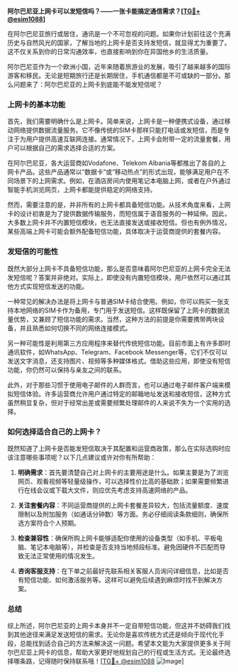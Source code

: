 **阿尔巴尼亚上网卡可以发短信吗？——一张卡能搞定通信需求？[[TG💪+ @esim1088](https://t.me/s/esim1088)]**

在阿尔巴尼亚旅行或居住，通讯是一个不可忽视的问题。如果你计划前往这个充满历史与自然风光的国家，了解当地的上网卡是否支持发短信，就显得尤为重要了。这不仅关系到你的日常沟通效率，也直接影响到你在异国他乡的生活质量。

阿尔巴尼亚作为一个欧洲小国，近年来随着旅游业的发展，吸引了越来越多的国际游客和移民。无论是短期旅行还是长期居住，手机通信都是不可或缺的一部分。那么问题来了：阿尔巴尼亚的上网卡到底能不能发短信呢？

### 上网卡的基本功能

首先，我们需要明确什么是上网卡。简单来说，上网卡是一种便携式设备，通过移动网络提供数据流量服务。它不像传统的SIM卡那样只能打电话或发短信，而是专注于为用户提供高速互联网连接。通常情况下，上网卡会附带一定的流量套餐，用户可以根据自己的需求选择合适的方案。

在阿尔巴尼亚，各大运营商如Vodafone、Telekom Albania等都推出了各自的上网卡产品。这些产品通常以“数据卡”或“移动热点”的形式出现，能够满足用户在不同场景下的上网需求。例如，在酒店房间内使用笔记本电脑上网，或者在户外通过智能手机浏览网页，上网卡都能提供稳定的网络支持。

然而，需要注意的是，并非所有的上网卡都具备短信功能。从技术角度来看，上网卡的设计初衷是为了提供数据传输服务，而短信属于语音服务的一种延伸。因此，大多数上网卡并不内置短信模块，也无法直接发送或接收短信。但也有例外情况，某些高端上网卡可能会额外配备短信功能，具体取决于运营商提供的套餐内容。

### 发短信的可能性

既然大部分上网卡不具备短信功能，那么是否意味着阿尔巴尼亚的上网卡完全无法发短信呢？答案并非绝对。实际上，即使没有内置短信模块，用户依然可以通过其他方式实现短信发送的功能。

一种常见的解决办法是将上网卡与普通SIM卡结合使用。例如，你可以购买一张支持本地网络的SIM卡作为备用，专门用于发送短信。这样既保留了上网卡的数据流量优势，又兼顾了短信功能的需求。当然，这种方法的前提是你需要携带两块设备，并且熟悉如何切换不同的网络连接模式。

另一种可能性是利用第三方应用程序来替代传统短信功能。目前市面上有许多即时通讯软件，如WhatsApp、Telegram、Facebook Messenger等，它们不仅可以发送文字消息，还支持图片、视频等多种媒体格式。借助这些应用，即使没有短信功能，你仍然可以保持与亲友之间的联系。

此外，对于那些习惯于使用电子邮件的人群而言，也可以通过电子邮件客户端来模拟短信体验。许多运营商允许用户通过特定的邮箱地址发送和接收短信，这种方式虽然稍显复杂，但对于经常出差或需要频繁处理邮件的人来说不失为一个实用的选择。

### 如何选择适合自己的上网卡？

既然知道了上网卡是否能发短信取决于其配置和运营商政策，那么在实际选购时应该注意哪些事项呢？以下几点建议或许对你有所帮助：

1. **明确需求**：首先要清楚自己对上网卡的主要用途是什么。如果主要是为了浏览网页、观看视频等轻量级操作，可以选择性价比高的基础款；如果需要频繁进行在线会议或下载大文件，则应优先考虑支持高速网络的产品。
   
2. **关注套餐内容**：不同运营商提供的上网卡套餐差异较大，包括流量额度、速度限制以及附加服务（如通话分钟数）等方面。务必仔细阅读条款细则，确保所选方案符合个人预期。

3. **检查兼容性**：确保所购上网卡能够适配你使用的设备类型（如手机、平板电脑、笔记本电脑等），并检查是否支持当地频段标准。避免因硬件不匹配而导致无法正常使用的情况发生。

4. **咨询客服支持**：在下单之前最好先联系相关客服人员询问详细信息，比如是否有短信功能、如何激活服务等。这样可以避免后续遇到麻烦时找不到解决方案。

### 总结

综上所述，阿尔巴尼亚的上网卡本身并不一定自带短信功能，但这并不妨碍我们找到其他途径来满足发送短信的需求。无论你是喜欢传统方式还是倾向于现代化手段，总能找到适合自己的方法来解决这一问题。希望本文能为大家提供更多关于阿尔巴尼亚上网卡的信息，帮助大家更好地规划自己的行程或生活方式。无论最终选择哪条路，记得随时保持联系哦！[[TG💪+ @esim1088](https://t.me/s/esim1088) ![Image](https://i.postimg.cc/4NQfJmqS/Snipaste-2025-05-13-00-14-12.png)]